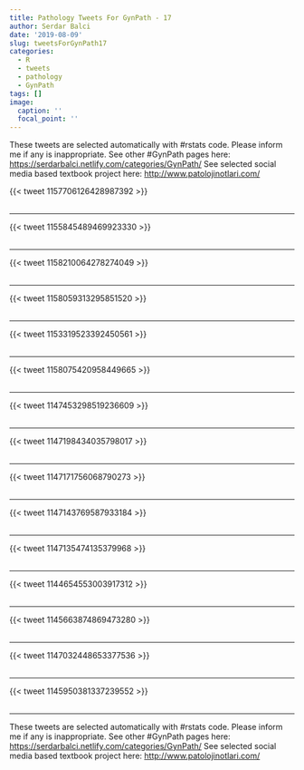```yaml
---
title: Pathology Tweets For GynPath - 17
author: Serdar Balci
date: '2019-08-09'
slug: tweetsForGynPath17
categories:
  - R
  - tweets
  - pathology
  - GynPath
tags: []
image:
  caption: ''
  focal_point: ''
---
```



These tweets are selected automatically with #rstats code. Please inform me if any is inappropriate.
See other #GynPath pages here: https://serdarbalci.netlify.com/categories/GynPath/ 
See selected social media based textbook project here: http://www.patolojinotlari.com/

{{< tweet 1157706126428987392 >}}
<br>
<br>
<hr>
{{< tweet 1155845489469923330 >}}
<br>
<br>
<hr>
{{< tweet 1158210064278274049 >}}
<br>
<br>
<hr>
{{< tweet 1158059313295851520 >}}
<br>
<br>
<hr>
{{< tweet 1153319523392450561 >}}
<br>
<br>
<hr>
{{< tweet 1158075420958449665 >}}
<br>
<br>
<hr>
{{< tweet 1147453298519236609 >}}
<br>
<br>
<hr>
{{< tweet 1147198434035798017 >}}
<br>
<br>
<hr>
{{< tweet 1147171756068790273 >}}
<br>
<br>
<hr>
{{< tweet 1147143769587933184 >}}
<br>
<br>
<hr>
{{< tweet 1147135474135379968 >}}
<br>
<br>
<hr>
{{< tweet 1144654553003917312 >}}
<br>
<br>
<hr>
{{< tweet 1145663874869473280 >}}
<br>
<br>
<hr>
{{< tweet 1147032448653377536 >}}
<br>
<br>
<hr>
{{< tweet 1145950381337239552 >}}
<br>
<br>
<hr>


These tweets are selected automatically with #rstats code. Please inform me if any is inappropriate.
See other #GynPath pages here: https://serdarbalci.netlify.com/categories/GynPath/ 
See selected social media based textbook project here: http://www.patolojinotlari.com/
